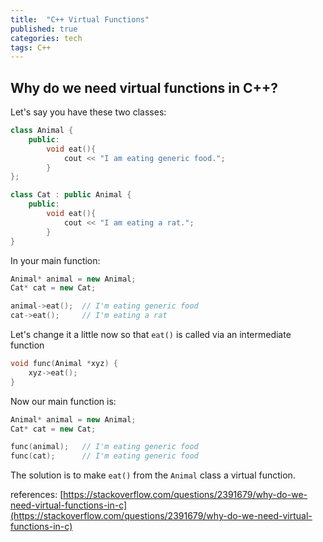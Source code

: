 ```yaml
---
title:  "C++ Virtual Functions"
published: true
categories: tech
tags: C++
---
```


## Why do we need virtual functions in C++?

Let's say you have these two classes:

```cpp
class Animal {
    public:
        void eat(){ 
            cout << "I am eating generic food.";
        }
};

class Cat : public Animal {
    public:
        void eat(){
            cout << "I am eating a rat.";
        }
}
```

In your main function:

```cpp
Animal* animal = new Animal;
Cat* cat = new Cat;

animal->eat();  // I'm eating generic food
cat->eat();     // I'm eating a rat
```

Let's change it a little now so that `eat()` is called via an intermediate function

```cpp
void func(Animal *xyz) {
    xyz->eat();
}
```

Now our main function is:

```cpp
Animal* animal = new Animal;
Cat* cat = new Cat;

func(animal);   // I'm eating generic food
func(cat);      // I'm eating generic food
```

The solution is to make `eat()` from the `Animal` class a virtual function.

references: [https://stackoverflow.com/questions/2391679/why-do-we-need-virtual-functions-in-c](https://stackoverflow.com/questions/2391679/why-do-we-need-virtual-functions-in-c)

